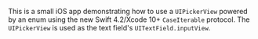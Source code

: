 This is a small iOS app demonstrating how to use a `UIPickerView` powered by an enum using the new Swift 4.2/Xcode 10+ `CaseIterable` protocol. The `UIPickerView` is used as the text field's `UITextField.inputView`.
